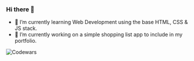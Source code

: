 ### Hi there 👋

- 🌱 I’m currently learning Web Development using the base HTML, CSS & JS stack.
- 🔭 I’m currently working on a simple shopping list app to include in my portfolio.

![Codewars](https://github.r2v.ch/codewars?user=maggenium&stroke=orange)

<!--
**maggenium/maggenium** is a ✨ _special_ ✨ repository because its `README.md` (this file) appears on your GitHub profile.

Here are some ideas to get you started:

- 🔭 I’m currently working on ...
- 🌱 I’m currently learning ...
- 👯 I’m looking to collaborate on ...
- 🤔 I’m looking for help with ...
- 💬 Ask me about ...
- 📫 How to reach me: ...
- 😄 Pronouns: ...
- ⚡ Fun fact: ...
-->
